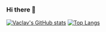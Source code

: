 ### Hi there 👋

[![Vaclav's GitHub stats](https://github-readme-stats.vercel.app/api?username=vaclavsvejcar&count_private=true&show_icons=true)](https://github.com/anuraghazra/github-readme-stats)
[![Top Langs](https://github-readme-stats.vercel.app/api/top-langs/?username=vaclavsvejcar)](https://github.com/anuraghazra/github-readme-stats)

